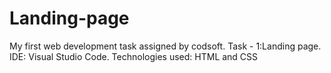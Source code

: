 # Landing-page
My first web development task assigned by codsoft. Task - 1:Landing page.  IDE: Visual Studio Code. Technologies used: HTML and CSS
